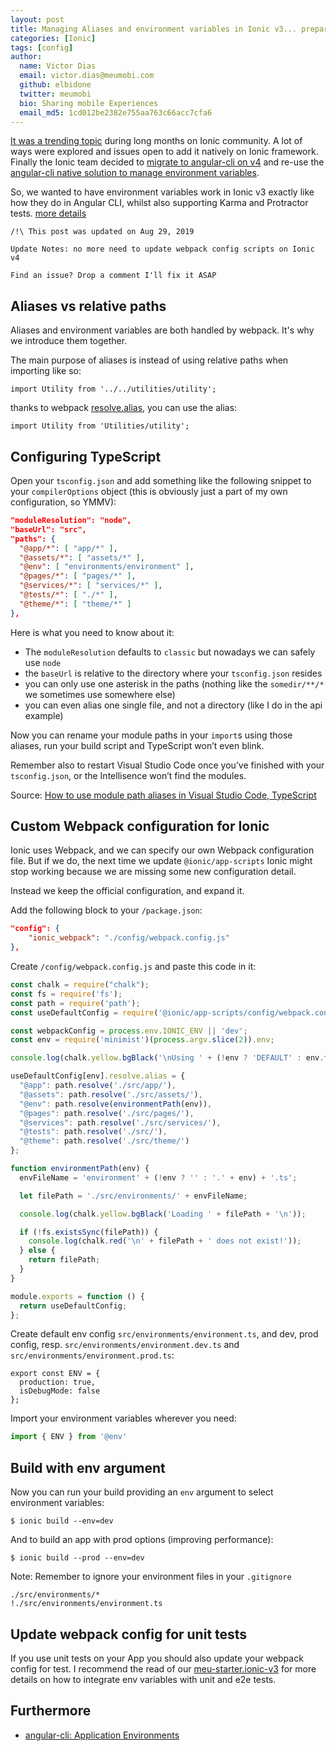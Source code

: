 ```yaml
---
layout: post
title: Managing Aliases and environment variables in Ionic v3... preparing Ionic v4
categories: [Ionic]
tags: [config]
author:
  name: Victor Dias
  email: victor.dias@meumobi.com
  github: elbidone
  twitter: meumobi
  bio: Sharing mobile Experiences
  email_md5: 1cd012be2382e755aa763c66acc7cfa6
---
```


[It was a trending topic](http://meumobi.github.io/ionic/2017/08/09/managing-environment-ionic.html) during long months on Ionic community. A lot of ways were explored and issues open to add it natively on Ionic framework. Finally the Ionic team decided to [migrate to angular-cli on v4](https://github.com/ionic-team/ionic-app-scripts/issues/762#issuecomment-351907363) and re-use the [angular-cli native solution to manage environment variables](https://medium.com/beautiful-angular/angular-2-and-environment-variables-59c57ba643be).

So, we wanted to have environment variables work in Ionic v3 exactly like how they do in Angular CLI, whilst also supporting Karma and Protractor tests. [more details](https://github.com/ionic-team/ionic-app-scripts/issues/762#issuecomment-367862651)

 ```
/!\ This post was updated on Aug 29, 2019

Update Notes: no more need to update webpack config scripts on Ionic v4

Find an issue? Drop a comment I'll fix it ASAP
```

## Aliases vs relative paths

Aliases and environment variables are both handled by webpack. It's why we introduce them together.

The main purpose of aliases is instead of using relative paths when importing like so:

```
import Utility from '../../utilities/utility';
```

thanks to webpack [resolve.alias](https://webpack.js.org/configuration/resolve/#resolve-alias), you can use the alias:

```
import Utility from 'Utilities/utility';
```

## Configuring TypeScript

Open your `tsconfig.json` and add something like the following snippet to your `compilerOptions` object (this is obviously just a part of my own configuration, so YMMV):

```json
"moduleResolution": "node",
"baseUrl": "src",
"paths": {
  "@app/*": [ "app/*" ],
  "@assets/*": [ "assets/*" ],
  "@env": [ "environments/environment" ],
  "@pages/*": [ "pages/*" ],
  "@services/*": [ "services/*" ],
  "@tests/*": [ "./*" ],
  "@theme/*": [ "theme/*" ]
},
```

Here is what you need to know about it:

- The `moduleResolution` defaults to `classic` but nowadays we can safely use `node`
- the `baseUrl` is relative to the directory where your `tsconfig.json` resides
- you can only use one asterisk in the paths (nothing like the `somedir/**/*` we sometimes use somewhere else)
- you can even alias one single file, and not a directory (like I do in the api example)

Now you can rename your module paths in your `import`s using those aliases, run your build script and TypeScript won’t even blink.

Remember also to restart Visual Studio Code once you’ve finished with your `tsconfig.json`, or the Intellisence won’t find the modules.

Source: [How to use module path aliases in Visual Studio Code, TypeScript](https://medium.com/@caludio/how-to-use-module-path-aliases-in-visual-studio-typescript-and-javascript-e7851df8eeaa)

## Custom Webpack configuration for Ionic
Ionic uses Webpack, and we can specify our own Webpack configuration file. But if we do, the next time we update `@ionic/app-scripts` Ionic might stop working because we are missing some new configuration detail.

Instead we keep the official configuration, and expand it.

Add the following block to your `/package.json`:

```json
"config": {
    "ionic_webpack": "./config/webpack.config.js"
},
```

Create `/config/webpack.config.js` and paste this code in it:

```js
const chalk = require("chalk");
const fs = require('fs');
const path = require('path');
const useDefaultConfig = require('@ionic/app-scripts/config/webpack.config.js');

const webpackConfig = process.env.IONIC_ENV || 'dev';
const env = require('minimist')(process.argv.slice(2)).env;

console.log(chalk.yellow.bgBlack('\nUsing ' + (!env ? 'DEFAULT' : env.toUpperCase()) + ' environment variables for ' + webpackConfig.toUpperCase() + ' build.\n'));

useDefaultConfig[env].resolve.alias = {
  "@app": path.resolve('./src/app/'),
  "@assets": path.resolve('./src/assets/'),
  "@env": path.resolve(environmentPath(env)),
  "@pages": path.resolve('./src/pages/'),
  "@services": path.resolve('./src/services/'),
  "@tests": path.resolve('./src/'),    
  "@theme": path.resolve('./src/theme/')
};

function environmentPath(env) {
  envFileName = 'environment' + (!env ? '' : '.' + env) + '.ts';

  let filePath = './src/environments/' + envFileName;

  console.log(chalk.yellow.bgBlack('Loading ' + filePath + '\n'));

  if (!fs.existsSync(filePath)) {
    console.log(chalk.red('\n' + filePath + ' does not exist!'));
  } else {
    return filePath;
  }
}

module.exports = function () {
  return useDefaultConfig;
};
```

Create default env config `src/environments/environment.ts`, and dev, prod config, resp. `src/environments/environment.dev.ts` and `src/environments/environment.prod.ts`:

```
export const ENV = {
  production: true,
  isDebugMode: false
};
```

Import your environment variables wherever you need:

```js
import { ENV } from '@env'
```

## Build with env argument

Now you can run your build providing an `env` argument to select environment variables:

```
$ ionic build --env=dev
```

And to build an app with prod options (improving performance):

```
$ ionic build --prod --env=dev
```

Note: Remember to ignore your environment files in your `.gitignore`

```
./src/environments/*
!./src/environments/environment.ts
```

## Update webpack config for unit tests

If you use unit tests on your App you should also update your webpack config for test. I recommend the read of our [meu-starter.ionic-v3](https://github.com/meumobi/meu-starter.ionic-v3) for more details on how to integrate env variables with unit and e2e tests.

## Furthermore

- [angular-cli: Application Environments](https://github.com/angular/angular-cli/wiki/stories-application-environments)